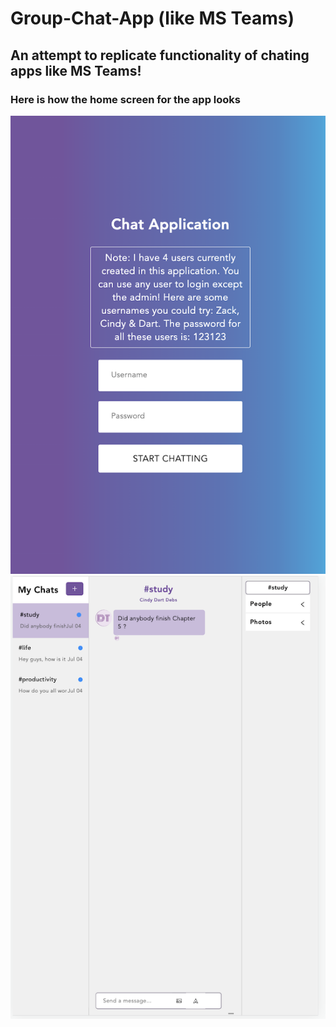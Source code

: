 # Group-Chat-App (like MS Teams) 

## An attempt to replicate functionality of chating apps like MS Teams!

### Here is how the home screen for the app looks
![Preview of login page](chatapp.png)![Preview of homepage](homepage.png)